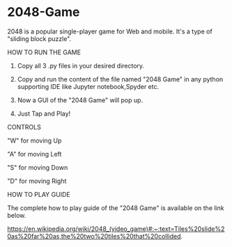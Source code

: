 # 2048-Game
2048 is a popular single-player game for Web and mobile. It's a type of "sliding block puzzle". 

HOW TO RUN THE GAME

1. Copy all 3 .py files in your desired directory.

2. Copy and run the content of the file named "2048 Game" in any python supporting IDE like Jupyter notebook,Spyder etc.

3. Now a GUI of the "2048 Game" will pop up.

4. Just Tap and Play!

CONTROLS

"W" for moving Up

"A" for moving Left

"S" for moving Down

"D" for moving Right

HOW TO PLAY GUIDE

The complete how to play guide of the "2048 Game" is available on the link below.

https://en.wikipedia.org/wiki/2048_(video_game)#:~:text=Tiles%20slide%20as%20far%20as,the%20two%20tiles%20that%20collided.
